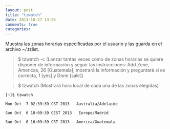 ```yaml
---
layout: post
title: "tzwatch"
date: 2013-10-27 13:56
comments: true
categories: 
---
```

Muestra las zonas horarias especificadas por el usuario y las guarda en el archivo ~/.tzlist. 

>$ tzwatch -c (Lanzar tantas veces como de zonas horarias se quiere disponer de información y seguir las instrucciones: Add Zone, Americas, 26 [Guatemala], mostrará la información y preguntará si es correcta, 1 [yes] y Done [salir])

>$ tzwatch (Mostrará hora local de cada una de las zonas elegidas)

	[~]$ tzwatch

	Mon Oct  7 02:39:39 CST 2013   Australia/Adelaide

	Sun Oct  6 18:09:39 CEST 2013   Europe/Madrid

	Sun Oct  6 10:09:39 CST 2013   America/Guatemala

